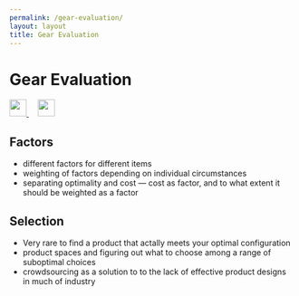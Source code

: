 ```yaml
---
permalink: /gear-evaluation/
layout: layout
title: Gear Evaluation
---
```


<div class="center">

   <h1>Gear Evaluation</h1>
   
   <a href="https://github.com/StevenTammen/steventammen.github.io/edit/master/pages/gear-evaluation.md" target="_blank">
     <img src="https://steventammen.github.io/assets/images/GitHub.png" height="30" width="30">
   </a> &nbsp; &nbsp;
   
   <a href="http://prose.io/#StevenTammen/steventammen.github.io/edit/master/pages/gear-evaluation.md" target="_blank">
     <img src="https://steventammen.github.io/assets/images/Prose.png" height="30" width="30">
   </a>
   
</div>


## Factors

- different factors for different items
- weighting of factors depending on individual circumstances
- separating optimality and cost — cost as factor, and to what extent it should be weighted as a factor

## Selection

- Very rare to find a product that actally meets your optimal configuration
- product spaces and figuring out what to choose among a range of suboptimal choices
- crowdsourcing as a solution to to the lack of effective product designs in much of industry
